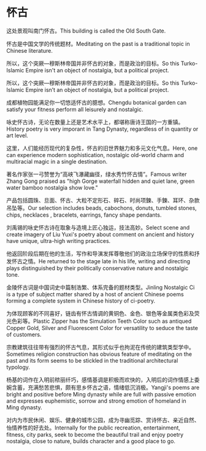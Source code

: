 # 怀古

<p><span class="chinese">这处景观叫南门怀古。</span><span class="english">This building is called the Old South Gate.</span></p>

<p><span class="chinese">怀古是中国文学的传统题材。</span><span class="english">Meditating on the past is a traditional topic in Chinese literature.</span></p>

<p><span class="chinese">所以，这个突厥—穆斯林帝国并非怀古的对象，而是政治的目标。</span><span class="english">So this Turko-Islamic Empire isn't an object of nostalgia, but a political project.</span></p>

<p><span class="chinese">所以，这个突厥—穆斯林帝国并非怀古的对象，而是政治的目标。</span><span class="english">So this Turko-Islamic Empire isn’t an object of nostalgia, but a political project.</span></p>

<p><span class="chinese">成都植物园能满足你一切悠适怀古的臆想。</span><span class="english">Chengdu botanical garden can satisfy your fitness perform all leisurely and nostalgic.</span></p>

<p><span class="chinese">咏史怀古诗，无论在数量上还是艺术水平上，都堪称唐诗王国的一方重镇。</span><span class="english">History poetry is very imporant in Tang Dynasty, regardless of in quantity or art level.</span></p>

<p><span class="chinese">这里，人们能经历现代的复杂性，怀古的旧世界魅力和多元文化气息。</span><span class="english">Here, one can experience modern sophistication, nostalgic old-world charm and multiracial magic in a single destination.</span></p>

<p><span class="chinese">著名作家张一弓赞誉为“高峡飞瀑藏幽径，绿水秀竹怀古情”。</span><span class="english">Famous writer Zhang Gong praised as "high Gorge waterfall hidden and quiet lane, green water bamboo nostalgia show love."</span></p>

<p><span class="chinese">产品包括圆珠、旦面、怀古、大粒不定形石、碎石、时尚项鍊、手鍊、耳环、杂款吊坠等。</span><span class="english">Our selection includes beads, cabochons, donuts, tumbled stones, chips, necklaces , bracelets, earrings, fancy shape pendants.</span></p>

<p><span class="chinese">刘禹锡的咏史怀古诗在取象与造境上匠心独运，技法高妙。</span><span class="english">Select scene and create imagery of Liu Yuxi's poetry about comment on ancient and history have unique, ultra-high writing practices.</span></p>

<p><span class="chinese">他返回阶段后期在他的生活，写作和导演发挥尊敬他们的政治立场保守的性质和抒发怀古之情。</span><span class="english">He returned to the stage late in his life, writing and directing plays distinguished by their politically conservative nature and nostalgic tone.</span></p>

<p><span class="chinese">金陵怀古词是中国词史中篇制浩繁、体系完备的题材类型。</span><span class="english">Jinling Nostalgic Ci is a type of subject matter shared by a host of ancient Chinese poems forming a complete system in Chinese history of ci-poetry.</span></p>

<p><span class="chinese">为体现顾客的不同喜好，链齿有怀古情调的黄铜色、金色、银色等金属类色彩及荧光色彩等。</span><span class="english">Plastic Zipper has the Simulation Teeth Color such as antiqued Copper Gold, Silver and Fluorescent Color for versatility to seduce the taste of customers.</span></p>

<p><span class="chinese">宗教建筑往往带有强烈的怀古气息，其形式似乎也拘泥在传统的建筑类型学中。</span><span class="english">Sometimes religion construction has obvious feature of meditating on the past and its form seems to be stickled in the traditional architectural typology.</span></p>

<p><span class="chinese">杨基的词作在入明前秾丽纤巧，感情基调是积极而欢快的，入明后的词作情感上委婉含蓄，充满愁苦悲惧，颇有思乡怀古之语，情绪低沉消极。</span><span class="english">Yangji's poems are bright and positive before Ming dynasty while are full with passive emotion and expresses euphemistic, sorrow and strong emotion of homeland in Ming dynasty.</span></p>

<p><span class="chinese">对内为市民休闲、娱乐、健身的城市公园，成为寻幽觅踪、赏诗怀古、亲近自然、怡情养性的好去处。</span><span class="english">Internally for the public recreation, entertainment, fitness, city parks, seek to become the beautiful trail and enjoy poetry nostalgia, close to nature, builds character and a good place to go.</span></p>

